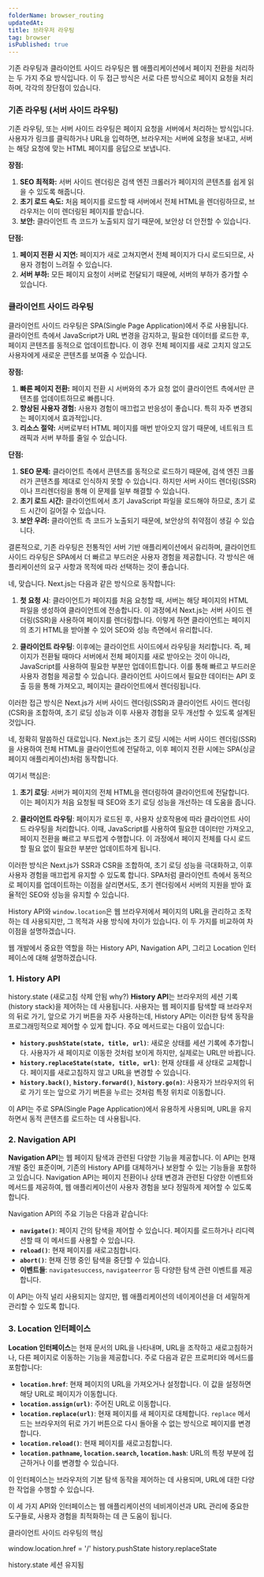 ```yaml
---
folderName: browser_routing
updatedAt:
title: 브라우저 라우팅
tag: browser
isPublished: true
---
```


기존 라우팅과 클라이언트 사이드 라우팅은 웹 애플리케이션에서 페이지 전환을 처리하는 두 가지 주요 방식입니다. 이 두 접근 방식은 서로 다른 방식으로 페이지 요청을 처리하며, 각각의 장단점이 있습니다.

### 기존 라우팅 (서버 사이드 라우팅)

기존 라우팅, 또는 서버 사이드 라우팅은 페이지 요청을 서버에서 처리하는 방식입니다. 사용자가 링크를 클릭하거나 URL을 입력하면, 브라우저는 서버에 요청을 보내고, 서버는 해당 요청에 맞는 HTML 페이지를 응답으로 보냅니다.

**장점:**

1. **SEO 최적화:** 서버 사이드 렌더링은 검색 엔진 크롤러가 페이지의 콘텐츠를 쉽게 읽을 수 있도록 해줍니다.
2. **초기 로드 속도:** 처음 페이지를 로드할 때 서버에서 전체 HTML을 렌더링하므로, 브라우저는 이미 렌더링된 페이지를 받습니다.
3. **보안:** 클라이언트 측 코드가 노출되지 않기 때문에, 보안상 더 안전할 수 있습니다.

**단점:**

1. **페이지 전환 시 지연:** 페이지가 새로 고쳐지면서 전체 페이지가 다시 로드되므로, 사용자 경험이 느려질 수 있습니다.
2. **서버 부하:** 모든 페이지 요청이 서버로 전달되기 때문에, 서버의 부하가 증가할 수 있습니다.

### 클라이언트 사이드 라우팅

클라이언트 사이드 라우팅은 SPA(Single Page Application)에서 주로 사용됩니다. 클라이언트 측에서 JavaScript가 URL 변경을 감지하고, 필요한 데이터를 로드한 후, 페이지 콘텐츠를 동적으로 업데이트합니다. 이 경우 전체 페이지를 새로 고치지 않고도 사용자에게 새로운 콘텐츠를 보여줄 수 있습니다.

**장점:**

1. **빠른 페이지 전환:** 페이지 전환 시 서버와의 추가 요청 없이 클라이언트 측에서만 콘텐츠를 업데이트하므로 빠릅니다.
2. **향상된 사용자 경험:** 사용자 경험이 매끄럽고 반응성이 좋습니다. 특히 자주 변경되는 페이지에서 효과적입니다.
3. **리소스 절약:** 서버로부터 HTML 페이지를 매번 받아오지 않기 때문에, 네트워크 트래픽과 서버 부하를 줄일 수 있습니다.

**단점:**

1. **SEO 문제:** 클라이언트 측에서 콘텐츠를 동적으로 로드하기 때문에, 검색 엔진 크롤러가 콘텐츠를 제대로 인식하지 못할 수 있습니다. 하지만 서버 사이드 렌더링(SSR)이나 프리렌더링을 통해 이 문제를 일부 해결할 수 있습니다.
2. **초기 로드 시간:** 클라이언트에서 초기 JavaScript 파일을 로드해야 하므로, 초기 로드 시간이 길어질 수 있습니다.
3. **보안 우려:** 클라이언트 측 코드가 노출되기 때문에, 보안상의 취약점이 생길 수 있습니다.

결론적으로, 기존 라우팅은 전통적인 서버 기반 애플리케이션에서 유리하며, 클라이언트 사이드 라우팅은 SPA에서 더 빠르고 부드러운 사용자 경험을 제공합니다. 각 방식은 애플리케이션의 요구 사항과 목적에 따라 선택하는 것이 좋습니다.

네, 맞습니다. Next.js는 다음과 같은 방식으로 동작합니다:

1. **첫 요청 시**: 클라이언트가 페이지를 처음 요청할 때, 서버는 해당 페이지의 HTML 파일을 생성하여 클라이언트에 전송합니다. 이 과정에서 Next.js는 서버 사이드 렌더링(SSR)을 사용하여 페이지를 렌더링합니다. 이렇게 하면 클라이언트는 페이지의 초기 HTML을 받아볼 수 있어 SEO와 성능 측면에서 유리합니다.

2. **클라이언트 라우팅**: 이후에는 클라이언트 사이드에서 라우팅을 처리합니다. 즉, 페이지가 전환될 때마다 서버에서 전체 페이지를 새로 받아오는 것이 아니라, JavaScript를 사용하여 필요한 부분만 업데이트합니다. 이를 통해 빠르고 부드러운 사용자 경험을 제공할 수 있습니다. 클라이언트 사이드에서 필요한 데이터는 API 호출 등을 통해 가져오고, 페이지는 클라이언트에서 렌더링됩니다.

이러한 접근 방식은 Next.js가 서버 사이드 렌더링(SSR)과 클라이언트 사이드 렌더링(CSR)을 조합하여, 초기 로딩 성능과 이후 사용자 경험을 모두 개선할 수 있도록 설계된 것입니다.

네, 정확히 말씀하신 대로입니다. Next.js는 초기 로딩 시에는 서버 사이드 렌더링(SSR)을 사용하여 전체 HTML을 클라이언트에 전달하고, 이후 페이지 전환 시에는 SPA(싱글 페이지 애플리케이션)처럼 동작합니다.

여기서 핵심은:

1. **초기 로딩**: 서버가 페이지의 전체 HTML을 렌더링하여 클라이언트에 전달합니다. 이는 페이지가 처음 요청될 때 SEO와 초기 로딩 성능을 개선하는 데 도움을 줍니다.

2. **클라이언트 라우팅**: 페이지가 로드된 후, 사용자 상호작용에 따라 클라이언트 사이드 라우팅을 처리합니다. 이때, JavaScript를 사용하여 필요한 데이터만 가져오고, 페이지 전환을 빠르고 부드럽게 수행합니다. 이 과정에서 페이지 전체를 다시 로드할 필요 없이 필요한 부분만 업데이트하게 됩니다.

이러한 방식은 Next.js가 SSR과 CSR을 조합하여, 초기 로딩 성능을 극대화하고, 이후 사용자 경험을 매끄럽게 유지할 수 있도록 합니다. SPA처럼 클라이언트 측에서 동적으로 페이지를 업데이트하는 이점을 살리면서도, 초기 렌더링에서 서버의 지원을 받아 효율적인 SEO와 성능을 유지할 수 있습니다.

History API와 `window.location`은 웹 브라우저에서 페이지의 URL을 관리하고 조작하는 데 사용되지만, 그 목적과 사용 방식에 차이가 있습니다. 이 두 가지를 비교하여 차이점을 설명하겠습니다.

웹 개발에서 중요한 역할을 하는 History API, Navigation API, 그리고 Location 인터페이스에 대해 설명하겠습니다.

### 1. History API

history.state (새로고침 삭제 안됨 why?)
**History API**는 브라우저의 세션 기록(history stack)을 제어하는 데 사용됩니다. 사용자는 웹 페이지를 탐색할 때 브라우저의 뒤로 가기, 앞으로 가기 버튼을 자주 사용하는데, History API는 이러한 탐색 동작을 프로그래밍적으로 제어할 수 있게 합니다. 주요 메서드로는 다음이 있습니다:

- **`history.pushState(state, title, url)`**: 새로운 상태를 세션 기록에 추가합니다. 사용자가 새 페이지로 이동한 것처럼 보이게 하지만, 실제로는 URL만 바뀝니다.
- **`history.replaceState(state, title, url)`**: 현재 상태를 새 상태로 교체합니다. 페이지를 새로고침하지 않고 URL을 변경할 수 있습니다.
- **`history.back()`**, **`history.forward()`**, **`history.go(n)`**: 사용자가 브라우저의 뒤로 가기 또는 앞으로 가기 버튼을 누르는 것처럼 특정 위치로 이동합니다.

이 API는 주로 SPA(Single Page Application)에서 유용하게 사용되며, URL을 유지하면서 동적 콘텐츠를 로드하는 데 사용됩니다.

### 2. Navigation API

**Navigation API**는 웹 페이지 탐색과 관련된 다양한 기능을 제공합니다. 이 API는 현재 개발 중인 표준이며, 기존의 History API를 대체하거나 보완할 수 있는 기능들을 포함하고 있습니다. Navigation API는 페이지 전환이나 상태 변경과 관련된 다양한 이벤트와 메서드를 제공하여, 웹 애플리케이션이 사용자 경험을 보다 정밀하게 제어할 수 있도록 합니다.

Navigation API의 주요 기능은 다음과 같습니다:

- **`navigate()`**: 페이지 간의 탐색을 제어할 수 있습니다. 페이지를 로드하거나 리디렉션할 때 이 메서드를 사용할 수 있습니다.
- **`reload()`**: 현재 페이지를 새로고침합니다.
- **`abort()`**: 현재 진행 중인 탐색을 중단할 수 있습니다.
- **이벤트들**: `navigatesuccess`, `navigateerror` 등 다양한 탐색 관련 이벤트를 제공합니다.

이 API는 아직 널리 사용되지는 않지만, 웹 애플리케이션의 네이게이션을 더 세밀하게 관리할 수 있도록 합니다.

### 3. Location 인터페이스

**Location 인터페이스**는 현재 문서의 URL을 나타내며, URL을 조작하고 새로고침하거나, 다른 페이지로 이동하는 기능을 제공합니다. 주로 다음과 같은 프로퍼티와 메서드를 포함합니다:

- **`location.href`**: 현재 페이지의 URL을 가져오거나 설정합니다. 이 값을 설정하면 해당 URL로 페이지가 이동합니다.
- **`location.assign(url)`**: 주어진 URL로 이동합니다.
- **`location.replace(url)`**: 현재 페이지를 새 페이지로 대체합니다. `replace` 메서드는 브라우저의 뒤로 가기 버튼으로 다시 돌아올 수 없는 방식으로 페이지를 변경합니다.
- **`location.reload()`**: 현재 페이지를 새로고침합니다.
- **`location.pathname`, `location.search`, `location.hash`**: URL의 특정 부분에 접근하거나 이를 변경할 수 있습니다.

이 인터페이스는 브라우저의 기본 탐색 동작을 제어하는 데 사용되며, URL에 대한 다양한 작업을 수행할 수 있습니다.

이 세 가지 API와 인터페이스는 웹 애플리케이션의 네비게이션과 URL 관리에 중요한 도구들로, 사용자 경험을 최적화하는 데 큰 도움이 됩니다.

클라이언트 사이드 라우팅의 핵심

window.location.href = '/'
history.pushState
history.replaceState

history.state 세션 유지됨
